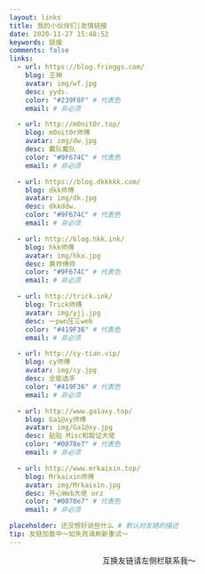 ```yaml
---
layout: links
title: 我的小伙伴们|友情链接
date: 2020-11-27 15:48:52
keywords: 链接
comments: false
links:
  - url: https://blog.frieggs.com/
    blog: 王神
    avatar: img/wf.jpg
    desc: yyds.
    color: "#239F8F" # 代表色
    email: # 非必须

  - url: http://m0nit0r.top/
    blog: m0nit0r师傅
    avatar: img/dw.jpg
    desc: 戴队戴队
    color: "#9F674C" # 代表色
    email: # 非必须

  - url: https://blog.dkkkkk.com/
    blog: dkk师傅
    avatar: img/dk.jpg
    desc: dkkddw.
    color: "#9F674C" # 代表色
    email: # 非必须

  - url: http://blog.hkk.ink/
    blog: hkk师傅
    avatar: img/hkx.jpg
    desc: 黄师傅帅
    color: "#9F674C" # 代表色
    email: # 非必须

  - url: http://trick.ink/
    blog: Trick师傅
    avatar: img/yjj.jpg
    desc: 一pwn压三web
    color: "#419F36" # 代表色
    email: # 非必须

  - url: http://cy-tian.vip/
    blog: cy师傅
    avatar: img/cy.jpg
    desc: 全能选手
    color: "#419F36" # 代表色
    email: # 非必须

  - url: http://www.ga1axy.top/
    blog: Ga1@xy师傅
    avatar: img/Ga1@xy.jpg
    desc: 贴贴 Misc和取证大佬
    color: "#0078e7" # 代表色
    email: # 非必须

  - url: http://www.mrkaixin.top/
    blog: Mrkaixin师傅
    avatar: img/Mrkaixin.jpg
    desc: 开心Web大佬 orz
    color: "#0078e7" # 代表色
    email: # 非必须

placeholder: 还没想好说些什么 # 默认对友链的描述
tip: 友链加载中～如失败请刷新重试～
---
```


<p align="center">互换友链请左侧栏联系我～</p>